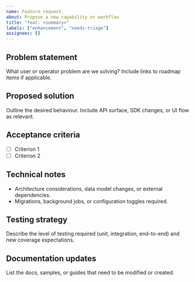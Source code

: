 ```yaml
---
name: Feature request
about: Propose a new capability or workflow
title: "feat: <summary>"
labels: ["enhancement", "needs-triage"]
assignees: []
---
```


## Problem statement
What user or operator problem are we solving? Include links to roadmap items if applicable.

## Proposed solution
Outline the desired behaviour. Include API surface, SDK changes, or UI flow as relevant.

## Acceptance criteria
- [ ] Criterion 1
- [ ] Criterion 2

## Technical notes
- Architecture considerations, data model changes, or external dependencies.
- Migrations, background jobs, or configuration toggles required.

## Testing strategy
Describe the level of testing required (unit, integration, end-to-end) and new coverage expectations.

## Documentation updates
List the docs, samples, or guides that need to be modified or created.
